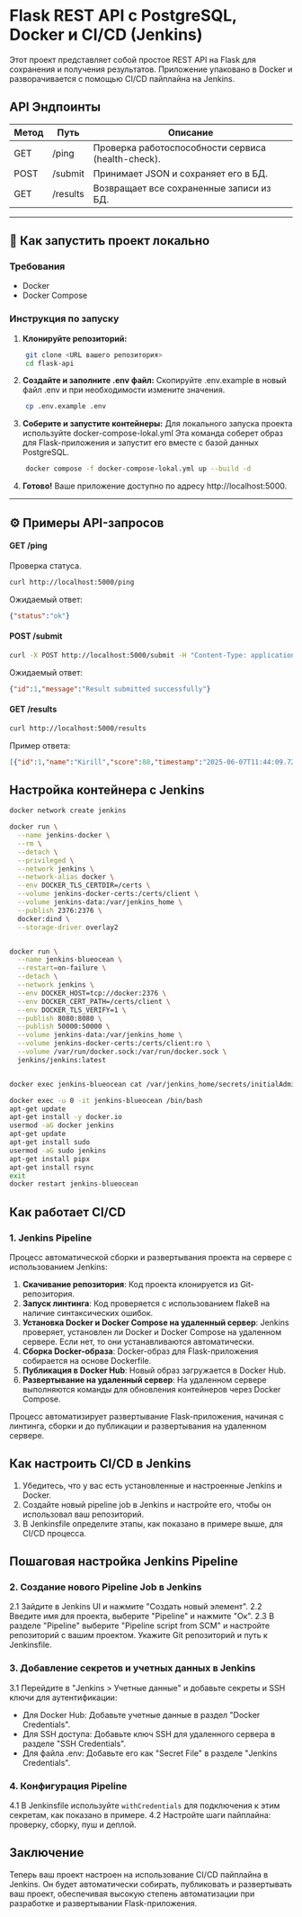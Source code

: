 # Flask REST API с PostgreSQL, Docker и CI/CD (Jenkins)

Этот проект представляет собой простое REST API на Flask для сохранения и получения результатов. Приложение упаковано в Docker и разворачивается с помощью CI/CD пайплайна на Jenkins.

## API Эндпоинты

| Метод | Путь       | Описание                                  |
|-------|------------|-------------------------------------------|
| GET   | /ping    | Проверка работоспособности сервиса (health-check).   |
| POST  | /submit  | Принимает JSON и сохраняет его в БД.         |
| GET   | /results | Возвращает все сохраненные записи из БД.  |

---

## 🚀 Как запустить проект локально

### Требования
* Docker
* Docker Compose

### Инструкция по запуску
1.  **Клонируйте репозиторий:**

```bash
    git clone <URL вашего репозитория>
    cd flask-api
```

2.  **Создайте и заполните .env файл:**
    Скопируйте .env.example в новый файл .env и при необходимости измените значения.

```bash
    cp .env.example .env
```

3.  **Соберите и запустите контейнеры:**
    Для локального запуска проекта используйте docker-compose-lokal.yml
    Эта команда соберет образ для Flask-приложения и запустит его вместе с базой данных PostgreSQL.

```bash
    docker compose -f docker-compose-lokal.yml up --build -d
```

4.  **Готово!** Ваше приложение доступно по адресу http://localhost:5000.

---

## ⚙️ Примеры API-запросов

#### GET /ping
Проверка статуса.

```bash
curl http://localhost:5000/ping
```

Ожидаемый ответ:

```JSON
{"status":"ok"}
```

#### POST /submit

```bash
curl -X POST http://localhost:5000/submit -H "Content-Type: application/json" -d '{"name": "Kirill", "score": 88}'
```

Ожидаемый ответ:

```JSON
{"id":1,"message":"Result submitted successfully"}
```

#### GET /results

```bash
curl http://localhost:5000/results
```

Пример ответа:

```JSON
[{"id":1,"name":"Kirill","score":88,"timestamp":"2025-06-07T11:44:09.729659"}]
```

## Настройка контейнера с Jenkins

```bash
docker network create jenkins

docker run \
  --name jenkins-docker \
  --rm \
  --detach \
  --privileged \
  --network jenkins \
  --network-alias docker \
  --env DOCKER_TLS_CERTDIR=/certs \
  --volume jenkins-docker-certs:/certs/client \
  --volume jenkins-data:/var/jenkins_home \
  --publish 2376:2376 \
  docker:dind \
  --storage-driver overlay2


docker run \
  --name jenkins-blueocean \
  --restart=on-failure \
  --detach \
  --network jenkins \
  --env DOCKER_HOST=tcp://docker:2376 \
  --env DOCKER_CERT_PATH=/certs/client \
  --env DOCKER_TLS_VERIFY=1 \
  --publish 8080:8080 \
  --publish 50000:50000 \
  --volume jenkins-data:/var/jenkins_home \
  --volume jenkins-docker-certs:/certs/client:ro \
  --volume /var/run/docker.sock:/var/run/docker.sock \
  jenkins/jenkins:latest


docker exec jenkins-blueocean cat /var/jenkins_home/secrets/initialAdminPassword

docker exec -u 0 -it jenkins-blueocean /bin/bash
apt-get update
apt-get install -y docker.io
usermod -aG docker jenkins
apt-get update
apt-get install sudo
usermod -aG sudo jenkins
apt-get install pipx
apt-get install rsync
exit
docker restart jenkins-blueocean
```

## Как работает CI/CD

### 1. **Jenkins Pipeline**

Процесс автоматической сборки и развертывания проекта на сервере с использованием Jenkins:

1. **Скачивание репозитория**: Код проекта клонируется из Git-репозитория.
2. **Запуск линтинга**: Код проверяется с использованием flake8 на наличие синтаксических ошибок.
3. **Установка Docker и Docker Compose на удаленный сервер**: Jenkins проверяет, установлен ли Docker и Docker Compose на удаленном сервере. Если нет, то они устанавливаются автоматически.
4. **Сборка Docker-образа**: Docker-образ для Flask-приложения собирается на основе Dockerfile.
5. **Публикация в Docker Hub**: Новый образ загружается в Docker Hub.
6. **Развертывание на удаленный сервер**: На удаленном сервере выполняются команды для обновления контейнеров через Docker Compose.

Процесс автоматизирует развертывание Flask-приложения, начиная с линтинга, сборки и до публикации и развертывания на удаленном сервере.


## Как настроить CI/CD в Jenkins

1. Убедитесь, что у вас есть установленные и настроенные Jenkins и Docker.
2. Создайте новый pipeline job в Jenkins и настройте его, чтобы он использовал ваш репозиторий.
3. В Jenkinsfile определите этапы, как показано в примере выше, для CI/CD процесса.


## Пошаговая настройка Jenkins Pipeline

### 2. Создание нового Pipeline Job в Jenkins

2.1 Зайдите в Jenkins UI и нажмите "Создать новый элемент". 
2.2 Введите имя для проекта, выберите "Pipeline" и нажмите "Ок".
2.3 В разделе "Pipeline" выберите "Pipeline script from SCM" и настройте репозиторий с вашим проектом. Укажите Git репозиторий и путь к Jenkinsfile.

### 3. Добавление секретов и учетных данных в Jenkins

3.1 Перейдите в "Jenkins > Учетные данные" и добавьте секреты и SSH ключи для аутентификации:
   - Для Docker Hub: Добавьте учетные данные в раздел "Docker Credentials".
   - Для SSH доступа: Добавьте ключ SSH для удаленного сервера в разделе "SSH Credentials".
   - Для файла .env: Добавьте его как "Secret File" в разделе "Jenkins Credentials".

### 4. Конфигурация Pipeline

4.1 В Jenkinsfile используйте `withCredentials` для подключения к этим секретам, как показано в примере.
4.2 Настройте шаги пайплайна: проверку, сборку, пуш и деплой.


## Заключение

Теперь ваш проект настроен на использование CI/CD пайплайна в Jenkins. Он будет автоматически собирать, публиковать и развертывать ваш проект, обеспечивая высокую степень автоматизации при разработке и развертывании Flask-приложения.
